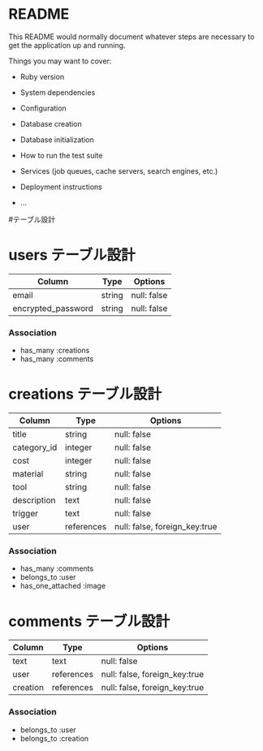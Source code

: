 # README

This README would normally document whatever steps are necessary to get the
application up and running.

Things you may want to cover:

* Ruby version

* System dependencies

* Configuration

* Database creation

* Database initialization

* How to run the test suite

* Services (job queues, cache servers, search engines, etc.)

* Deployment instructions

* ...

#テーブル設計

# users テーブル設計

| Column             | Type   | Options     |
| ------------------ | ------ | ----------- |
| email              | string | null: false |
| encrypted_password | string | null: false |

### Association

- has_many :creations
- has_many :comments

# creations テーブル設計

| Column      | Type       | Options                       |
| ----------- | ---------- | ----------------------------- |
| title       | string     | null: false                   |
| category_id | integer    | null: false                   |
| cost        | integer    | null: false                   |
| material    | string     | null: false                   |
| tool        | string     | null: false                   |
| description | text       | null: false                   |
| trigger     | text       | null: false                   |
| user        | references | null: false, foreign_key:true |

### Association

- has_many :comments
- belongs_to :user
- has_one_attached :image

# comments テーブル設計

| Column   | Type       | Options                       |
| -------- | ---------- | ----------------------------- |
| text     | text       | null: false                   |
| user     | references | null: false, foreign_key:true |
| creation | references | null: false, foreign_key:true |

### Association

- belongs_to :user
- belongs_to :creation
